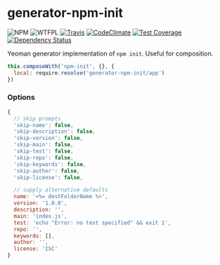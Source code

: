 # generator-npm-init

![NPM](https://img.shields.io/npm/v/generator-npm-init.svg)
![WTFPL](https://img.shields.io/npm/l/generator-npm-init.svg)
[![Travis](https://img.shields.io/travis/caseyWebb/generator-npm-init.svg)](https://travis-ci.org/caseyWebb/generator-npm-init)
[![CodeClimate](https://img.shields.io/codeclimate/github/caseyWebb/generator-npm-init.svg)](https://codeclimate.com/github/caseyWebb/generator-npm-init)
[![Test Coverage](https://img.shields.io/codeclimate/coverage/github/caseyWebb/generator-npm-init.svg)](https://codeclimate.com/github/caseyWebb/generator-npm-init/coverage)
[![Dependency Status](https://img.shields.io/david/caseyWebb/generator-npm-init.svg)](https://david-dm.org/caseyWebb/generator-npm-init)

Yeoman generator implementation of `npm init`. Useful for composition.

```javascript
this.composeWith('npm-init', {}, {
  local: require.resolve('generator-npm-init/app')
})
```

### Options

```javascript
{
  // skip prompts
  'skip-name': false,
  'skip-description': false,
  'skip-version': false,
  'skip-main': false,
  'skip-test': false,
  'skip-repo': false,
  'skip-keywords': false,
  'skip-author': false,
  'skip-license': false,

  // supply alternative defaults
  name: '<%= destFolderName %>',
  version: '1.0.0',
  description: '',
  main: 'index.js',
  test: 'echo "Error: no test specified" && exit 1',
  repo: '',
  keywords: [],
  author: '',
  license: 'ISC'
}
```
